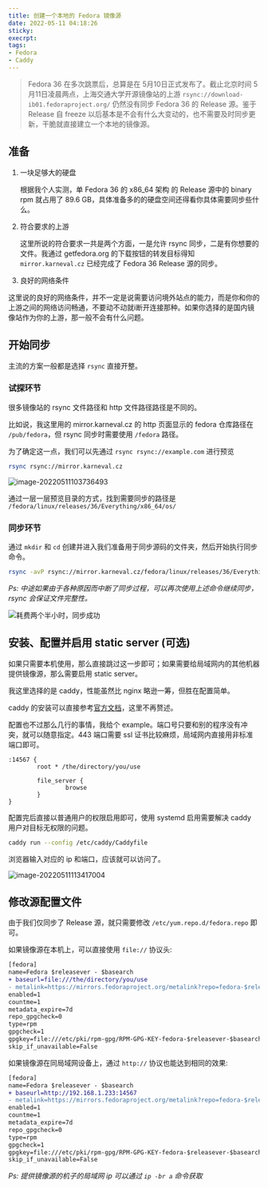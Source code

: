 ```yaml
---
title: 创建一个本地的 Fedora 镜像源
date: 2022-05-11 04:18:26
sticky:
execrpt:
tags:
- Fedora
- Caddy
---
```


> Fedora 36 在多次跳票后，总算是在 5月10日正式发布了。截止北京时间 5月11日凌晨两点，上海交通大学开源镜像站的上游 `rsync://download-ib01.fedoraproject.org/`  仍然没有同步 Fedora 36 的 Release 源。鉴于 Release 自 freeze 以后基本是不会有什么大变动的，也不需要及时同步更新，干脆就直接建立一个本地的镜像源。

## 准备

1. 一块足够大的硬盘

   根据我个人实测，单 Fedora 36 的 x86_64 架构 的 Release 源中的 binary rpm 就占用了 89.6 GB，具体准备多的的硬盘空间还得看你具体需要同步些什么。

2. 符合要求的上游

   这里所说的符合要求一共是两个方面，一是允许 rsync 同步，二是有你想要的文件。我通过 getfedora.org 的下载按钮的转发目标得知 `mirror.karneval.cz` 已经完成了 Fedora 36 Release 源的同步。

3.  良好的网络条件

   这里说的良好的网络条件，并不一定是说需要访问境外站点的能力，而是你和你的上游之间的网络访问畅通，不要动不动就i断开连接那种。如果你选择的是国内镜像站作为你的上游，那一般不会有什么问题。

## 开始同步

主流的方案一般都是选择 `rsync` 直接开整。

### 试探环节

很多镜像站的 rsync 文件路径和 http 文件路径路径是不同的。

比如说，我这里用的 mirror.karneval.cz 的 http 页面显示的 fedora 仓库路径在 `/pub/fedora`，但 rsync 同步时需要使用 `/fedora` 路径。

为了确定这一点，我们可以先通过 `rsync rsync://example.com` 进行预览

```bash
rsync rsync://mirror.karneval.cz
```

![image-20220511103736493](https://bu.dusays.com/2022/05/11/627b2177c4da2.png)

通过一层一层预览目录的方式，找到需要同步的路径是 `/fedora/linux/releases/36/Everything/x86_64/os/`

### 同步环节

通过 `mkdir` 和 `cd` 创建并进入我们准备用于同步源码的文件夹，然后开始执行同步命令。

```bash
rsync -avP rsync://mirror.karneval.cz/fedora/linux/releases/36/Everything/x86_64/os/ .
```

*Ps: 中途如果由于各种原因而中断了同步过程，可以再次使用上述命令继续同步，rsync 会保证文件完整性。*

![耗费两个半小时，同步成功](https://bu.dusays.com/2022/05/11/627b22fa44446.png)

## 安装、配置并启用 static server (可选)

如果只需要本机使用，那么直接跳过这一步即可；如果需要给局域网内的其他机器提供镜像源，那么需要启用 static server。

我这里选择的是 caddy，性能虽然比 nginx 略逊一筹，但胜在配置简单。

caddy 的安装可以直接参考[官方文档](https://caddyserver.com/docs/install)，这里不再赘述。

配置也不过那么几行的事情，我给个 example。端口号只要和别的程序没有冲突，就可以随意指定。443 端口需要 ssl 证书比较麻烦，局域网内直接用非标准端口即可。

```
:14567 {
        root * /the/directory/you/use

        file_server {
                browse
        }
}
```

配置完后直接以普通用户的权限启用即可，使用 systemd 启用需要解决 caddy 用户对目标无权限的问题。

```bash
caddy run --config /etc/caddy/Caddyfile
```

浏览器输入对应的 ip 和端口，应该就可以访问了。

![image-20220511113417004](https://bu.dusays.com/2022/05/11/627b2ebd23331.png)

## 修改源配置文件

由于我们仅同步了 Release 源，就只需要修改 `/etc/yum.repo.d/fedora.repo` 即可。

如果镜像源在本机上，可以直接使用 `file://` 协议头: 

```diff
[fedora]
name=Fedora $releasever - $basearch
+ baseurl=file:///the/directory/you/use
- metalink=https://mirrors.fedoraproject.org/metalink?repo=fedora-$releasever&arch=$basearch
enabled=1
countme=1
metadata_expire=7d
repo_gpgcheck=0
type=rpm
gpgcheck=1
gpgkey=file:///etc/pki/rpm-gpg/RPM-GPG-KEY-fedora-$releasever-$basearch
skip_if_unavailable=False
```

如果镜像源在同局域网设备上，通过 `http://` 协议也能达到相同的效果: 

```diff
[fedora]
name=Fedora $releasever - $basearch
+ baseurl=http://192.168.1.233:14567
- metalink=https://mirrors.fedoraproject.org/metalink?repo=fedora-$releasever&arch=$basearch
enabled=1
countme=1
metadata_expire=7d
repo_gpgcheck=0
type=rpm
gpgcheck=1
gpgkey=file:///etc/pki/rpm-gpg/RPM-GPG-KEY-fedora-$releasever-$basearch
skip_if_unavailable=False
```

*Ps: 提供镜像源的机子的局域网 ip 可以通过 `ip -br a` 命令获取*
